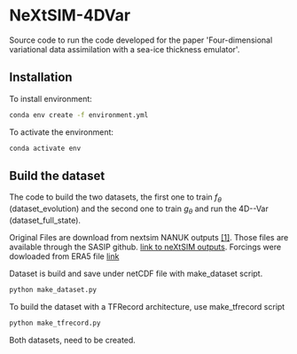 # NeXtSIM-4DVar

Source code to run the code developed for the paper 'Four-dimensional variational data assimilation with a sea-ice thickness emulator'.

## Installation
To install environment: 

```bash
conda env create -f environment.yml
```

To activate the environment:
```bash
conda activate env
```
## Build the dataset

The code to build the two datasets, the first one to train $f_{\theta}$ (dataset_evolution) and the second one to train $g_{\theta}$ and run the 4D--Var (dataset_full_state).


Original Files are download from nextsim NANUK outputs [[1]](#1). Those files are available through the SASIP github. [link to neXtSIM outputs](https://github.com/sasip-climate/catalog-shared-data-SASIP/blob/main/outputs/NANUK025.md). Forcings were dowloaded from ERA5 file [link](10.24381/cds.adbb2d47) 

Dataset is build and save under netCDF file with make_dataset script.
```bash
python make_dataset.py
```
To build the dataset with a TFRecord architecture, use make_tfrecord script
```bash
python make_tfrecord.py
```
Both datasets, need to be created.
